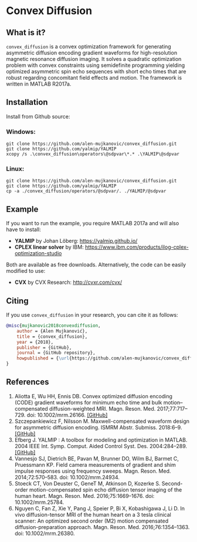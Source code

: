 # Convex Diffusion


## What is it?

`convex_diffusion` is a convex optimization framework for generating asymmetric diffusion encoding gradient waveforms for high-resolution magnetic resonance diffusion imaging. 
It solves a quadratic optimization problem with convex constraints using semidefinite programming yielding optimized asymmetric spin echo sequences with short echo times that are robust regarding concomitant field effects and motion. The framework is written in MATLAB R2017a.

## Installation
Install from Github source:

### Windows:
```
git clone https://github.com/alen-mujkanovic/convex_diffusion.git
git clone https://github.com/yalmip/YALMIP
xcopy /s .\convex_diffusion\operators\@sdpvar\*.* .\YALMIP\@sdpvar
```
### Linux:
```
git clone https://github.com/alen-mujkanovic/convex_diffusion.git
git clone https://github.com/yalmip/YALMIP
cp -a ./convex_diffusion/operators/@sdpvar/. ./YALMIP/@sdpvar
```


## Example

If you want to run the example, you require MATLAB 2017a and will also have to install:
- **YALMIP** by Johan Löberg: https://yalmip.github.io/
- **CPLEX linear solver** by IBM: https://www.ibm.com/products/ilog-cplex-optimization-studio

Both are available as free downloads. Alternatively, the code can be easily modified to use:
- **CVX** by CVX Research: http://cvxr.com/cvx/

## Citing

If you use `convex_diffusion` in your research, you can cite it as follows:
```bibtex
@misc{mujkanovic2018convexdiffusion,
    author = {Alen Mujkanović},
    title = {convex_diffusion},
    year = {2018},
    publisher = {GitHub},
    journal = {GitHub repository},
    howpublished = {\url{https://github.com/alen-mujkanovic/convex_diffusion}},
}
```

## References

1. Aliotta E, Wu HH, Ennis DB. Convex optimized diffusion encoding (CODE) gradient waveforms for minimum echo time and bulk motion–compensated diffusion-weighted MRI. Magn. Reson. Med. 2017;77:717–729. doi: 10.1002/mrm.26166. [[GitHub]](https://github.com/ealiotta/code-gradient-design)
2. Szczepankiewicz F, Nilsson M. Maxwell-compensated waveform design for asymmetric diffusion encoding. ISMRM Abstr. Submiss. 2018:6–9. [[GitHub]](https://github.com/jsjol/NOW/blob/master/now_maxwell_coeff.m)
3. Efberg J. YALMIP : A toolbox for modeling and optimization in MATLAB. 2004 IEEE Int. Symp. Comput. Aided Control Syst. Des. 2004:284–289. [[GitHub]](https://github.com/yalmip/YALMIP)
4. Vannesjo SJ, Dietrich BE, Pavan M, Brunner DO, Wilm BJ, Barmet C, Pruessmann KP. Field camera measurements of gradient and shim impulse responses using frequency sweeps. Magn. Reson. Med. 2014;72:570–583. doi: 10.1002/mrm.24934.
5. Stoeck CT, Von Deuster C, GeneT M, Atkinson D, Kozerke S. Second-order motion-compensated spin echo diffusion tensor imaging of the human heart. Magn. Reson. Med. 2016;75:1669–1676. doi: 10.1002/mrm.25784.
6. Nguyen C, Fan Z, Xie Y, Pang J, Speier P, Bi X, Kobashigawa J, Li D. In vivo diffusion-tensor MRI of the human heart on a 3 tesla clinical scanner: An optimized second order (M2) motion compensated diffusion-preparation approach. Magn. Reson. Med. 2016;76:1354–1363. doi: 10.1002/mrm.26380.